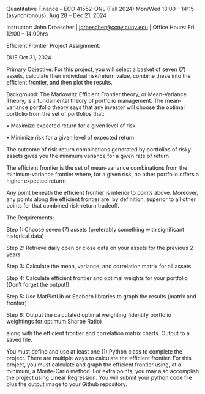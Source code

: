 Quantitative Finance – ECO 41552-ONL (Fall 2024)
Mon/Wed 13:00 – 14:15 (asynchronous), Aug 28 – Dec 21, 2024

Instructor: John Droescher | jdroescher@ccny.cuny.edu | Office Hours: Fri 12:00 – 14:00hrs

Efficient Frontier Project Assignment:

DUE Oct 31, 2024

Primary Objective: For this project, you will select a basket of seven (7) assets, calculate their individual
risk/return value, combine these into the efficient frontier, and then plot the results.

Background: The Markowitz Efficient Frontier theory, or Mean-Variance Theory, is a fundamental theory of
portfolio management. The mean-variance portfolio theory says that any investor will choose the optimal portfolio
from the set of portfolios that:

• Maximize expected return for a given level of risk

• Minimize risk for a given level of expected return

The outcome of risk-return combinations generated by portfolios of risky assets gives you the minimum variance for
a given rate of return.

The efficient frontier is the set of mean-variance combinations from the minimum-variance frontier where, for a
given risk, no other portfolio offers a higher expected return:

Any point beneath the efficient frontier is inferior to points above. Moreover, any points along the efficient frontier
are, by definition, superior to all other points for that combined risk-return tradeoff.

The Requirements:

Step 1: Choose seven (7) assets (preferably something with significant historical data)

Step 2: Retrieve daily open or close data on your assets for the previous 2 years

Step 3: Calculate the mean, variance, and correlation matrix for all assets

Step 4: Calculate efficient frontier and optimal weights for your portfolio (Don’t forget the output!)

Step 5: Use MatPlotLib or Seaborn libraries to graph the results (matrix and frontier)

Step 6: Output the calculated optimal weighting (identify portfolio weightings for optimum Sharpe Ratio)

along with the efficient frontier and correlation matrix charts. Output to a saved file.

You must define and use at least one (1) Python class to complete the project. There are multiple ways to calculate
the efficient frontier. For this project, you must calculate and graph the efficient frontier using, at a minimum, a
Monte-Carlo method. For extra points, you may also accomplish the project using Linear Regression. You will
submit your python code file plus the output image to your Github repository.
